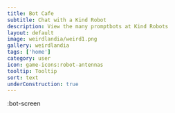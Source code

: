 ```yaml
---
title: Bot Cafe
subtitle: Chat with a Kind Robot
description: View the many promptbots at Kind Robots
layout: default
image: weirdlandia/weird1.png
gallery: weirdlandia
tags: ['home']
category: user
icon: game-icons:robot-antennas
tooltip: Tooltip
sort: text
underConstruction: true
---
```

:bot-screen